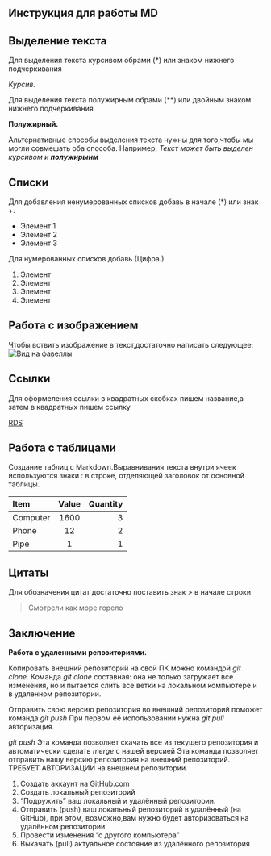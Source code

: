 ## Инструкция для работы MD

## Выделение текста

Для выделения текста курсивом обрами (*) или знаком нижнего подчеркивания

*Курсив.*

Для выделения текста полужирным обрами (**) или двойным знаком нижнего подчеркивания

**Полужирный.**

Альтернативные способы выделения текста нужны для того,чтобы мы могли совмешать оба способа. Например, _Текст может быть выделен курсивом и **полужирынм**_


## Списки

Для добавления ненумерованных списков добавь в начале (*) или знак +.

* Элемент 1
* Элемент 2
* Элемент 3

Для нумерованных списков добавь (Цифра.)

1. Элемент
2. Элемент
3. Элемент
4. Элемент


## Работа с изображением

Чтобы вствить изображение в текст,достаточно написать следующее:
![Вид на фавеллы](Hanoi.jpg)

## Ссылки
Для оформеления ссылки в квадратных скобках пишем название,а затем в квадратных пишем ссылку

[RDS](https://vdrifte.ru/)

## Работа с таблицами

Создание таблиц с Markdown.Выравнивания текста внутри ячеек используются знаки : в строке, отделяющей заголовок от основной таблицы.

Item      | Value | Quantity
:-------- |:-----:| -------:
Computer  | 1600  | 3
Phone     | 12    | 2
Pipe      | 1     | 1

## Цитаты
Для обозначения цитат достаточно поставить знак > в начале строки
>Смотрели как море горело

## Заключение
**Работа с удаленными репозиториями.**

Копировать внешний репозиторий на свой ПК можно командой *git clone.*
Команда *git clone* составная: она не только
загружает все изменения, но и пытается слить 
все ветки на локальном компьютере и в
удаленном репозитории.

Отправить свою версию репозитория во
внешний репозиторий поможет команда *git
push* При первом её использовании нужна
*git pull* авторизация.

*git push*
Эта команда позволяет скачать все 
из текущего репозитория и автоматически
сделать *merge* с нашей версией
Эта команда позволяет отправить нашу
версию репозитория на внешний
репозиторий. ТРЕБУЕТ АВТОРИЗАЦИИ 
на внешнем репозитории.

1. Создать аккаунт на GitHub.com
2. Создать локальный репозиторий
3. “Подружить” ваш локальный и удалённый репозитории. 
4. Отправить (push) ваш локальный репозиторий в удалённый (на GitHub), при этом, возможно,вам нужно будет авторизоваться на удалённом репозитории
1. Провести изменения “с другого компьютера”
2. Выкачать (pull) актуальное состояние из удалённого репозитория